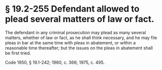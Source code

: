 # § 19.2-255 Defendant allowed to plead several matters of law or fact.

<p>The defendant in any criminal prosecution may plead as many several matters, whether of law or fact, as he shall think necessary, and he may file pleas in bar at the same time with pleas in abatement, or within a reasonable time thereafter; but the issues on the pleas in abatement shall be first tried.</p><p>Code 1950, § 19.1-242; 1960, c. 366; 1975, c. 495.</p>